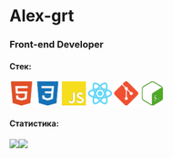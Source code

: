 # Alex-grt
### Front-end Developer

#### Стек:
<p>  
  <img src="https://raw.githubusercontent.com/alex-grt/alex-grt/main/html5-E34F26-05.svg" height="42" alt="HTML5">
  <img src="https://raw.githubusercontent.com/alex-grt/alex-grt/main/css3-1572B6-05.svg" height="42" alt="CSS3">
  <img src="https://raw.githubusercontent.com/alex-grt/alex-grt/main/javascript-F7DF1E-02.svg" height="42" alt="JavaScript">
  <img src="https://raw.githubusercontent.com/alex-grt/alex-grt/main/react-61DAFB-05.svg" height="42" alt="React">
  <img src="https://raw.githubusercontent.com/alex-grt/alex-grt/main/git-F05032-05.svg" height="42" alt="Git">
  <img src="https://raw.githubusercontent.com/alex-grt/alex-grt/main/gnubash-4EAA25-02.svg" height="42" alt="GNU Bash">
</p>

#### Статистика:
<div>
  <a href="https://github-readme-stats.vercel.app/api?username=alex-grt&show_icons=true&theme=radical">
    <img src="https://github-readme-stats.vercel.app/api?username=alex-grt&show_icons=true&theme=default" align="left" height="140">
  </a>
  <a href="https://github-readme-stats.vercel.app/api/top-langs/?username=alex-grt&layout=compact">
    <img src="https://github-readme-stats.vercel.app/api/top-langs/?username=alex-grt&layout=compact" align="left" height="140">
  </a>
</div>
